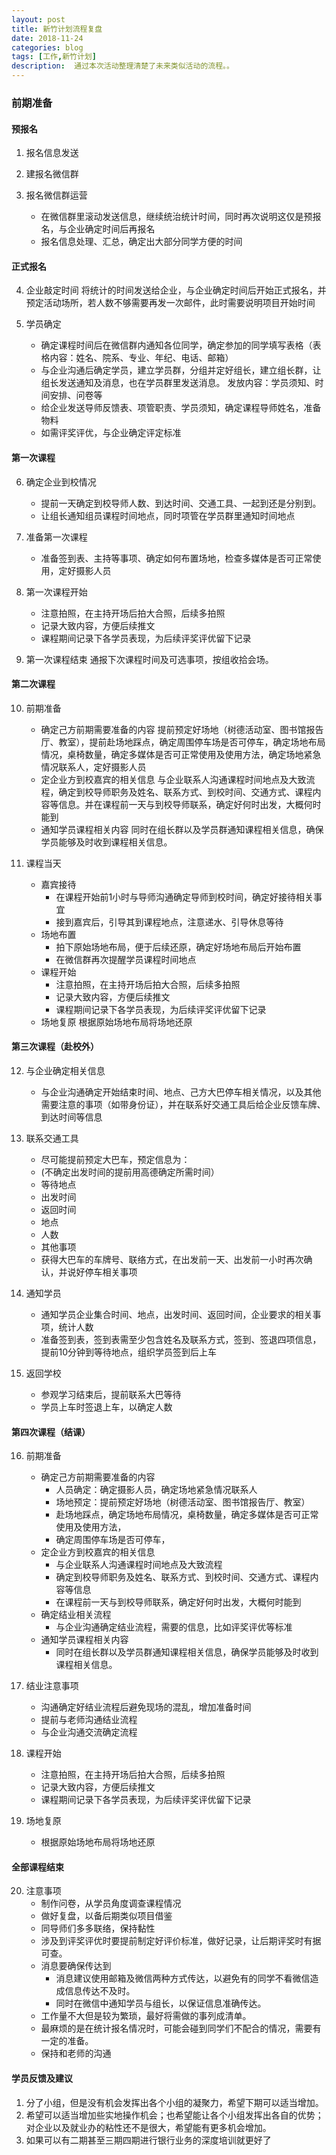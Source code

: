 ```yaml
---
layout: post
title: 新竹计划流程复盘
date: 2018-11-24
categories: blog
tags: [工作,新竹计划]
description:  通过本次活动整理清楚了未来类似活动的流程。。
---
```


### 前期准备

#### 预报名
1. 报名信息发送

2. 建报名微信群

3. 报名微信群运营
	- 在微信群里滚动发送信息，继续统治统计时间，同时再次说明这仅是预报名，与企业确定时间后再报名
	- 报名信息处理、汇总，确定出大部分同学方便的时间

#### 正式报名

4. 企业敲定时间
	将统计的时间发送给企业，与企业确定时间后开始正式报名，并预定活动场所，若人数不够需要再发一次邮件，此时需要说明项目开始时间
	
5. 学员确定
	- 确定课程时间后在微信群内通知各位同学，确定参加的同学填写表格（表格内容：姓名、院系、专业、年纪、电话、邮箱）
	- 与企业沟通后确定学员，建立学员群，分组并定好组长，建立组长群，让组长发送通知及消息，也在学员群里发送消息。
	发放内容：学员须知、时间安排、问卷等
	- 给企业发送导师反馈表、项管职责、学员须知，确定课程导师姓名，准备物料
	- 如需评奖评优，与企业确定评定标准

#### 第一次课程    
6. 确定企业到校情况
	- 提前一天确定到校导师人数、到达时间、交通工具、一起到还是分别到。
	- 让组长通知组员课程时间地点，同时项管在学员群里通知时间地点
	
7. 准备第一次课程
	- 准备签到表、主持等事项、确定如何布置场地，检查多媒体是否可正常使用，定好摄影人员
	
8. 第一次课程开始
	- 注意拍照，在主持开场后拍大合照，后续多拍照
	- 记录大致内容，方便后续推文
	- 课程期间记录下各学员表现，为后续评奖评优留下记录
	
9. 第一次课程结束
	通报下次课程时间及可选事项，按组收拾会场。
     
#### 第二次课程

10. 前期准备
	- 确定己方前期需要准备的内容
		提前预定好场地（树德活动室、图书馆报告厅、教室），提前赴场地踩点，确定周围停车场是否可停车，确定场地布局情况，桌椅数量，确定多媒体是否可正常使用及使用方法，确定场地紧急情况联系人，定好摄影人员
	- 定企业方到校嘉宾的相关信息
		与企业联系人沟通课程时间地点及大致流程，确定到校导师职务及姓名、联系方式、到校时间、交通方式、课程内容等信息。并在课程前一天与到校导师联系，确定好何时出发，大概何时能到
	- 通知学员课程相关内容
		同时在组长群以及学员群通知课程相关信息，确保学员能够及时收到课程相关信息。
		
11. 课程当天
	- 嘉宾接待
	  - 在课程开始前1小时与导师沟通确定导师到校时间，确定好接待相关事宜
	  - 接到嘉宾后，引导其到课程地点，注意递水、引导休息等待
	- 场地布置
	  - 拍下原始场地布局，便于后续还原，确定好场地布局后开始布置
	  - 在微信群再次提醒学员课程时间地点
	- 课程开始
	  - 注意拍照，在主持开场后拍大合照，后续多拍照
	  - 记录大致内容，方便后续推文
	  - 课程期间记录下各学员表现，为后续评奖评优留下记录
	- 场地复原
		根据原始场地布局将场地还原

#### 第三次课程（赴校外）
12. 与企业确定相关信息
	- 与企业沟通确定开始结束时间、地点、己方大巴停车相关情况，以及其他需要注意的事项（如带身份证），并在联系好交通工具后给企业反馈车牌、到达时间等信息

13. 联系交通工具
	- 尽可能提前预定大巴车，预定信息为：
	 - (不确定出发时间的提前用高德确定所需时间） 
	 - 等待地点
	 - 出发时间	
	 - 返回时间
	 - 地点
	 - 人数
	 - 其他事项
	- 获得大巴车的车牌号、联络方式，在出发前一天、出发前一小时再次确认，并说好停车相关事项

14. 通知学员
	- 通知学员企业集合时间、地点，出发时间、返回时间，企业要求的相关事项，统计人数
	- 准备签到表，签到表需至少包含姓名及联系方式，签到、签退四项信息，提前10分钟到等待地点，组织学员签到后上车

15. 返回学校
	- 参观学习结束后，提前联系大巴等待
	- 学员上车时签退上车，以确定人数 

#### 第四次课程（结课）

16. 前期准备
	- 确定己方前期需要准备的内容
	  - 人员确定：确定摄影人员，确定场地紧急情况联系人
	  - 场地预定：提前预定好场地（树德活动室、图书馆报告厅、教室）
	  - 赴场地踩点，确定场地布局情况，桌椅数量，确定多媒体是否可正常使用及使用方法，
	  - 确定周围停车场是否可停车，
	- 定企业方到校嘉宾的相关信息
	  - 与企业联系人沟通课程时间地点及大致流程
	  - 确定到校导师职务及姓名、联系方式、到校时间、交通方式、课程内容等信息
	  - 在课程前一天与到校导师联系，确定好何时出发，大概何时能到
	- 确定结业相关流程
	  - 与企业沟通确定结业流程，需要的信息，比如评奖评优等标准
	- 通知学员课程相关内容
	  - 同时在组长群以及学员群通知课程相关信息，确保学员能够及时收到课程相关信息。
		
17. 结业注意事项
	- 沟通确定好结业流程后避免现场的混乱，增加准备时间
	- 提前与老师沟通结业流程
	- 与企业沟通交流确定流程
	
18. 课程开始
	- 注意拍照，在主持开场后拍大合照，后续多拍照
	- 记录大致内容，方便后续推文
	- 课程期间记录下各学员表现，为后续评奖评优留下记录
	
19. 场地复原
	- 根据原始场地布局将场地还原

#### 全部课程结束

20. 注意事项
	- 制作问卷，从学员角度调查课程情况
	- 做好复盘，以备后期类似项目借鉴
	- 同导师们多多联络，保持黏性 
	- 涉及到评奖评优时要提前制定好评价标准，做好记录，让后期评奖时有据可查。
	- 消息要确保传达到
	  - 消息建议使用邮箱及微信两种方式传达，以避免有的同学不看微信造成信息传达不及时。
	  - 同时在微信中通知学员与组长，以保证信息准确传达。
	- 工作量不大但是较为繁琐，最好将需做的事列成清单。
	- 最麻烦的是在统计报名情况时，可能会碰到同学们不配合的情况，需要有一定的准备。
	- 保持和老师的沟通 
    
#### 学员反馈及建议
1. 分了小组，但是没有机会发挥出各个小组的凝聚力，希望下期可以适当增加。
2. 希望可以适当增加些实地操作机会；也希望能让各个小组发挥出各自的优势；对企业以及就业办的粘性还不是很大，希望能有更多机会增加。
3. 如果可以有二期甚至三期四期进行银行业务的深度培训就更好了












